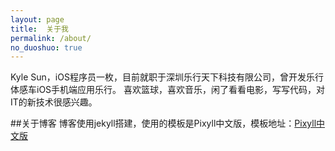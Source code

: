 ```yaml
---
layout: page
title:  关于我
permalink: /about/
no_duoshuo: true
---
```

Kyle Sun，iOS程序员一枚，目前就职于深圳乐行天下科技有限公司，曾开发乐行体感车iOS手机端应用乐行。
喜欢篮球，喜欢音乐，闲了看看电影，写写代码，对IT的新技术很感兴趣。

##关于博客
博客使用jekyll搭建，使用的模板是Pixyll中文版，模板地址：[Pixyll中文版](https://github.com/ee0703/pixyll-zh-cn)
